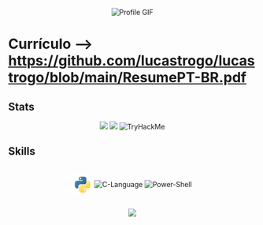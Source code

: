 <div align="center">

  ![Profile GIF](https://media.tenor.com/h6wJAEQuyxgAAAAC/i-am-not-a-security-threat-security-threat.gif)

  
</div>

# Currículo --> https://github.com/lucastrogo/lucastrogo/blob/main/ResumePT-BR.pdf


## Stats

<div align="center">

  <img height="180em" src="https://github-readme-stats.vercel.app/api?username=lucastrogo&show_icons=true&theme=calm&include_all_commits=true&count_private=true"/>
  <img height="180em" src="https://github-readme-stats.vercel.app/api/top-langs/?username=lucastrogo&layout=compact&langs_count=7&theme=calm"/>
  <img height="80em" src="https://tryhackme-badges.s3.amazonaws.com/lucastrogo.png" alt="TryHackMe"/>

</div>
  
## Skills
  
  
<div align="center" style="display: inline_block"><br>
  <img align="center" alt="Lucas-Python" height="40" width="40" src= "https://raw.githubusercontent.com/devicons/devicon/master/icons/python/python-original.svg">
  <img align="center" alt="C-Language" height="40" width="40" src= "https://img.icons8.com/color/452/c-programming.png">
  <img align="center" alt="Power-Shell" height="40" width="40" src= "https://upload.wikimedia.org/wikipedia/commons/2/2f/PowerShell_5.0_icon.png">
</div>
  
##
  
<div align="center"> 
  <a href="https://www.linkedin.com/in/lucastrogo/" target="_blank"><img src="https://img.shields.io/badge/-LinkedIn-%230077B5?style=for-the-badge&logo=linkedin&logoColor=white" target="_blank"></a> 
</div>
<!--
*lucastrogo/lucastrogo* is a ✨ special ✨ repository because its `README.md` (this file) appears on your GitHub profile.

Here are some ideas to get you started:

- 🔭 I’m currently working on ...
- 🌱 I’m currently learning ...
- 👯 I’m looking to collaborate on ...
- 🤔 I’m looking for help with ...
- 💬 Ask me about ...
- 📫 How to reach me: ...
- 😄 Pronouns: ...
- ⚡ Fun fact: ...
-->
